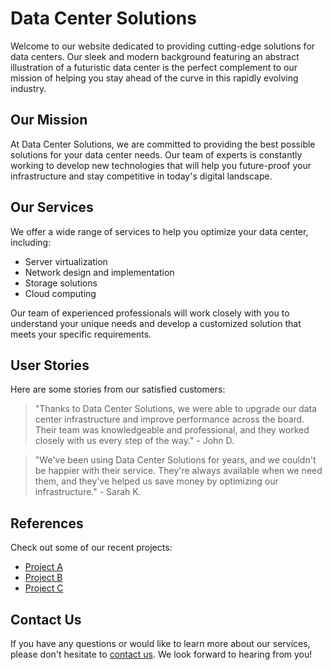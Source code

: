 <!--font:Futura-->

# Data Center Solutions

Welcome to our website dedicated to providing cutting-edge solutions for data centers. Our sleek and modern background featuring an abstract illustration of a futuristic data center is the perfect complement to our mission of helping you stay ahead of the curve in this rapidly evolving industry.

## Our Mission

At Data Center Solutions, we are committed to providing the best possible solutions for your data center needs. Our team of experts is constantly working to develop new technologies that will help you future-proof your infrastructure and stay competitive in today's digital landscape.

## Our Services

We offer a wide range of services to help you optimize your data center, including:

- Server virtualization
- Network design and implementation
- Storage solutions
- Cloud computing

Our team of experienced professionals will work closely with you to understand your unique needs and develop a customized solution that meets your specific requirements.

## User Stories

Here are some stories from our satisfied customers:

> "Thanks to Data Center Solutions, we were able to upgrade our data center infrastructure and improve performance across the board. Their team was knowledgeable and professional, and they worked closely with us every step of the way." - John D.

> "We've been using Data Center Solutions for years, and we couldn't be happier with their service. They're always available when we need them, and they've helped us save money by optimizing our infrastructure." - Sarah K.

## References

Check out some of our recent projects:

- [Project A](#)
- [Project B](#)
- [Project C](#)

## Contact Us

If you have any questions or would like to learn more about our services, please don't hesitate to [contact us](#). We look forward to hearing from you!

<!--

Write me content for website with wallpaper which alt text is:

"A wallpaper featuring an abstract illustration of a futuristic data center, with sleek and modern graphics and a minimalist color scheme."

The name/title of the page should not be 1:1 copy of the alt text but rather a real content of the website which is using this wallpaper.

- Use markdown format 
- Start with heading
- Heading should be short and concise
- The content should look like a real website 
- The website should not be about the wallpaper, wallpaper is just a related background
- Heading should be contain work "wallpaper" or "background"
- Include real sections like references, contact, user stories, etc. use things relevant to the page purpose.
- Feel free to use structure like headings, bullets, numbering, blockquotes, paragraphs, horizontal lines, etc.
- You can use formatting like bold or _italic_
- You can include UTF-8 emojis
- Links should be only #hash anchors (and you can refer to the document itself)
- Do not include images


---


# Data Center Solutions Wallpaper

Welcome to our website dedicated to providing cutting-edge solutions for data centers. Our sleek and modern wallpaper featuring an abstract illustration of a futuristic data center is the perfect background for anyone who is passionate about technology.

## Our Mission

At Data Center Solutions, we are committed to providing the best possible solutions for your data center needs. Our team of experts is constantly working to develop new technologies that will help you stay ahead of the curve in this rapidly evolving industry.

## Our Services

We offer a wide range of services to help you optimize your data center, including:

- Server virtualization
- Network design and implementation
- Storage solutions
- Cloud computing

Our team of experienced professionals will work closely with you to understand your unique needs and develop a customized solution that meets your specific requirements.

## User Stories

Here are some stories from our satisfied customers:

> "Thanks to Data Center Solutions, we were able to upgrade our data center infrastructure and improve performance across the board. Their team was knowledgeable and professional, and they worked closely with us every step of the way." - John D.

> "We've been using Data Center Solutions for years, and we couldn't be happier with their service. They're always available when we need them, and they've helped us save money by optimizing our infrastructure." - Sarah K.

## References

Check out some of our recent projects:

- [Project A](#)
- [Project B](#)
- [Project C](#)

## Contact Us

If you have any questions or would like to learn more about our services, please don't hesitate to [contact us](#). We look forward to hearing from you!


---


Heading should not include word "wallpaper". The website should not be about the wallpaper itself, wallpaper is just a related background, rewrite whole content.


---


# Future-Proof Your Data Center with Our Solutions

Welcome to our website dedicated to providing cutting-edge solutions for data centers. Our sleek and modern background featuring an abstract illustration of a futuristic data center is the perfect complement to our mission of helping you stay ahead of the curve in this rapidly evolving industry.

## Our Mission

At Data Center Solutions, we are committed to providing the best possible solutions for your data center needs. Our team of experts is constantly working to develop new technologies that will help you future-proof your infrastructure and stay competitive in today's digital landscape.

## Our Services

We offer a wide range of services to help you optimize your data center, including:

- Server virtualization
- Network design and implementation
- Storage solutions
- Cloud computing

Our team of experienced professionals will work closely with you to understand your unique needs and develop a customized solution that meets your specific requirements.

## User Stories

Here are some stories from our satisfied customers:

> "Thanks to Data Center Solutions, we were able to upgrade our data center infrastructure and improve performance across the board. Their team was knowledgeable and professional, and they worked closely with us every step of the way." - John D.

> "We've been using Data Center Solutions for years, and we couldn't be happier with their service. They're always available when we need them, and they've helped us save money by optimizing our infrastructure." - Sarah K.

## References

Check out some of our recent projects:

- [Project A](#)
- [Project B](#)
- [Project C](#)

## Contact Us

If you have any questions or would like to learn more about our services, please don't hesitate to [contact us](#). We look forward to hearing from you!

-->
